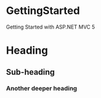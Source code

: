 # GettingStarted
Getting Started with ASP.NET MVC 5

Heading
=======
 
Sub-heading
-----------
 
### Another deeper heading
